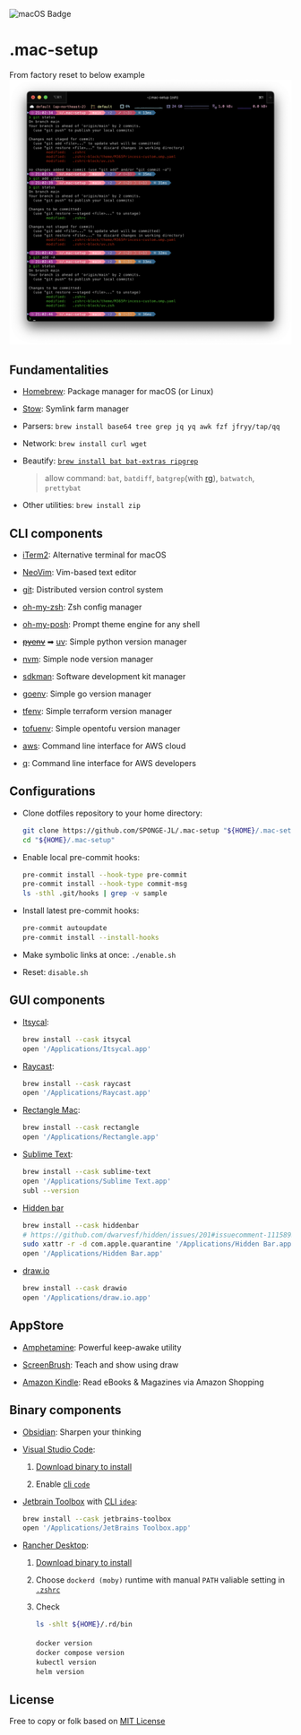 <!-- https://badges.pages.dev/ -->
<!-- https://ileriayo.github.io/markdown-badges/#markdown-badges -->
![macOS Badge](https://img.shields.io/badge/macOS-000?logo=macos&logoColor=fff&style=flat)

# .mac-setup

From factory reset to below example
![example](./.zshrc-block/theme/M365Princess-custom.omp.png)

## Fundamentalities

- [Homebrew](./guide/brew.md): Package manager for macOS (or Linux)

- [Stow](./guide/brew.stow.md): Symlink farm manager

- Parsers: `brew install base64 tree grep jq yq awk fzf jfryy/tap/qq`

- Network: `brew install curl wget`

- Beautify: [`brew install bat bat-extras ripgrep`](https://github.com/eth-p/bat-extras#readme)

  > allow command: `bat`, `batdiff`, `batgrep`(with [rg][Page-RG]), `batwatch`, `prettybat`

  [Page-RG]: https://github.com/burntsushi/ripgrep?tab=readme-ov-file#screenshot-of-search-results

- Other utilities: `brew install zip`

## CLI components

- [iTerm2](./guide/brew.iterm2.md): Alternative terminal for macOS

- [NeoVim](./guide/brew.neovim.md): Vim-based text editor

- [git](./guide/brew.git.md): Distributed version control system

- [oh-my-zsh](./guide/curl.oh-my-zsh.md): Zsh config manager

- [oh-my-posh](./guide/brew.oh-my-posh.md): Prompt theme engine for any shell

- ~~[pyenv](./guide/brew.pyenv.md)~~
  ➡︎ [uv](./guide/brew.uv.md): Simple python version manager

- [nvm](./guide/brew.nvm.md): Simple node version manager

- [sdkman](./guide/brew.sdk.md): Software development kit manager

- [goenv](./guide/brew.goenv.md): Simple go version manager

- [tfenv](./guide/brew.tfenv.md): Simple terraform version manager

- [tofuenv](./guide/brew.tofuenv.md): Simple opentofu version manager

- [aws](./guide/brew.aws.md): Command line interface for AWS cloud

- [q](./guide/brew.amazon-q.md): Command line interface for AWS developers

## Configurations

- Clone dotfiles repository to your home directory:

  ```bash
  git clone https://github.com/SPONGE-JL/.mac-setup "${HOME}/.mac-setup"
  cd "${HOME}/.mac-setup"
  ```

- Enable local pre-commit hooks:

  ```bash
  pre-commit install --hook-type pre-commit
  pre-commit install --hook-type commit-msg
  ls -sthl .git/hooks | grep -v sample
  ```

- Install latest pre-commit hooks:

  ```bash
  pre-commit autoupdate
  pre-commit install --install-hooks
  ```

- Make symbolic links at once: `./enable.sh`

- Reset: `disable.sh`

## GUI components

- [Itsycal](https://www.mowglii.com/itsycal/):

  ```bash
  brew install --cask itsycal
  open '/Applications/Itsycal.app'
  ```

- [Raycast](https://www.raycast.com/):

  ```bash
  brew install --cask raycast
  open '/Applications/Raycast.app'
  ```

- [Rectangle Mac](https://rectangleapp.com/):

  ```bash
  brew install --cask rectangle
  open '/Applications/Rectangle.app'
  ```

- [Sublime Text](https://www.sublimetext.com/):

  ```bash
  brew install --cask sublime-text
  open '/Applications/Sublime Text.app'
  subl --version
  ```

- [Hidden bar](https://github.com/dwarvesf/hidden)

  ```bash
  brew install --cask hiddenbar
  # https://github.com/dwarvesf/hidden/issues/201#issuecomment-1115895973
  sudo xattr -r -d com.apple.quarantine '/Applications/Hidden Bar.app'
  open '/Applications/Hidden Bar.app'
  ```

- [draw.io](https://www.drawio.com/)

  ```bash
  brew install --cask drawio
  open '/Applications/draw.io.app'
  ```

## AppStore

- [Amphetamine](https://apps.apple.com/us/app/amphetamine/id937984704?mt=12): Powerful keep-awake utility

- [ScreenBrush](https://apps.apple.com/us/app/screenbrush/id1233965871?mt=12): Teach and show using draw

- [Amazon Kindle](https://apps.apple.com/us/app/amazon-kindle/id302584613): Read eBooks & Magazines via Amazon Shopping

## Binary components

- [Obsidian](https://obsidian.md/download): Sharpen your thinking

- [Visual Studio Code](https://code.visualstudio.com/):

  1. [Download binary to install](https://code.visualstudio.com/download)

  2. Enable [cli `code`](https://code.visualstudio.com/docs/setup/mac#_launching-from-the-command-line)

- [Jetbrain Toolbox](https://www.jetbrains.com/lp/toolbox/)
  with [CLI `idea`](https://www.jetbrains.com/help/idea/working-with-the-ide-features-from-command-line.html#toolbox):

  ```bash
  brew install --cask jetbrains-toolbox
  open '/Applications/JetBrains Toolbox.app'
  ```

- [Rancher Desktop](https://docs.rancherdesktop.io/):

  1. [Download binary to install](https://rancherdesktop.io/)

  2. Choose `dockerd (moby)` runtime with manual `PATH` valiable setting in [`.zshrc`](.zshrc#L55)

  3. Check

      ```bash
      ls -shlt ${HOME}/.rd/bin

      docker version
      docker compose version
      kubectl version
      helm version
      ```

## License

Free to copy or folk based on [MIT License](./LICENSE)
